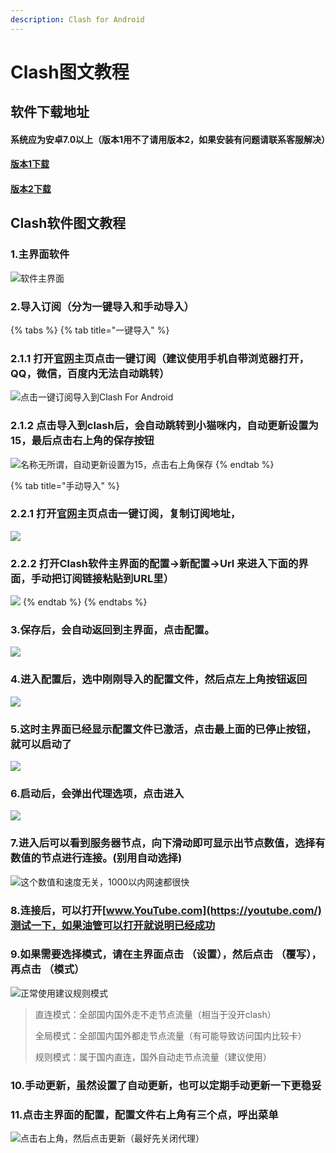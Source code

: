 ```yaml
---
description: Clash for Android
---
```


# Clash图文教程

## 软件下载地址

#### 系统应为安卓7.0以上（版本1用不了请用版本2，如果安装有问题请联系客服解决）

#### [版本1下载](https://airnet.lanzous.com/igLHHo4uy6d)

#### [版本2下载](https://airnet.lanzous.com/iacGho4uxvc)

## Clash软件图文教程

### 1.主界面软件

![&#x8F6F;&#x4EF6;&#x4E3B;&#x754C;&#x9762;](../.gitbook/assets/a7kxmr.png)

### 2.导入订阅（分为一键导入和手动导入）

{% tabs %}
{% tab title="一键导入" %}
### 2.1.1 打开[官网](https://netv2.top/)主页点击一键订阅（建议使用手机自带浏览器打开，QQ，微信，百度内无法自动跳转）



![&#x70B9;&#x51FB;&#x4E00;&#x952E;&#x8BA2;&#x9605;&#x5BFC;&#x5165;&#x5230;Clash For Android](../.gitbook/assets/clash2.png)

### 2.1.2 点击导入到clash后，会自动跳转到小猫咪内，自动更新设置为15，最后点击右上角的保存按钮

![&#x540D;&#x79F0;&#x65E0;&#x6240;&#x8C13;&#xFF0C;&#x81EA;&#x52A8;&#x66F4;&#x65B0;&#x8BBE;&#x7F6E;&#x4E3A;15&#xFF0C;&#x70B9;&#x51FB;&#x53F3;&#x4E0A;&#x89D2;&#x4FDD;&#x5B58;](../.gitbook/assets/clash3.jpeg)
{% endtab %}

{% tab title="手动导入" %}
### 2.2.1 打开[官网](https://netv2.top/)主页点击一键订阅，复制订阅地址，

![](../.gitbook/assets/img_20210422_182613.jpg)

### 2.2.2 打开Clash软件主界面的配置→新配置→Url 来进入下面的界面，手动把订阅链接粘贴到URL里）

![](../.gitbook/assets/clash3.jpeg)
{% endtab %}
{% endtabs %}

### 3.保存后，会自动返回到主界面，点击配置。

![](../.gitbook/assets/clash4.png)

### 4.进入配置后，选中刚刚导入的配置文件，然后点左上角按钮返回

![](../.gitbook/assets/clash5.png)

### 5.这时主界面已经显示配置文件已激活，点击最上面的已停止按钮，就可以启动了

![](../.gitbook/assets/clash6.png)

### 6.启动后，会弹出代理选项，点击进入

![](../.gitbook/assets/clash7.png)

### 7.进入后可以看到服务器节点，向下滑动即可显示出节点数值，选择有数值的节点进行连接。\(别用自动选择\)

![&#x8FD9;&#x4E2A;&#x6570;&#x503C;&#x548C;&#x901F;&#x5EA6;&#x65E0;&#x5173;&#xFF0C;1000&#x4EE5;&#x5185;&#x7F51;&#x901F;&#x90FD;&#x5F88;&#x5FEB;](../.gitbook/assets/clash8.png)

### 8.连接后，可以打开[www.YouTube.com](https://youtube.com/)测试一下，如果油管可以打开就说明已经成功

### 9.如果需要选择模式，请在主界面点击 （设置），然后点击 （覆写），再点击 （模式）

![&#x6B63;&#x5E38;&#x4F7F;&#x7528;&#x5EFA;&#x8BAE;&#x89C4;&#x5219;&#x6A21;&#x5F0F;](../.gitbook/assets/clash9.jpg)

> 直连模式：全部国内国外走不走节点流量（相当于没开clash）
>
> 全局模式：全部国内国外都走节点流量（有可能导致访问国内比较卡）
>
> 规则模式：属于国内直连，国外自动走节点流量（建议使用）

### 10.手动更新，虽然设置了自动更新，也可以定期手动更新一下更稳妥

### 11.点击主界面的配置，配置文件右上角有三个点，呼出菜单

![&#x70B9;&#x51FB;&#x53F3;&#x4E0A;&#x89D2;&#xFF0C;&#x7136;&#x540E;&#x70B9;&#x51FB;&#x66F4;&#x65B0;&#xFF08;&#x6700;&#x597D;&#x5148;&#x5173;&#x95ED;&#x4EE3;&#x7406;&#xFF09;](../.gitbook/assets/clash10.png)

